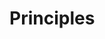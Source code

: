 <link rel="stylesheet" href="{{baseUrl}}/css/textbook.css">

<div class="website-content">

<div id="main">

# Principles

<include src="singleResponsibilityPrinciple/print.md" />
<include src="interfaceSegregationPrinciple/print.md" />
<include src="liskovSubstitutionPrinciple/print.md" />
<include src="dependencyInversionPrinciple/print.md" />
<include src="solidPrinciples/print.md" />
<include src="separationOfConcernsPrinciple/print.md" />
<include src="lawOfDemeter/print.md" />
<include src="brooksLaw/print.md" />
<include src="yagniPrinciple/print.md" />
<include src="dryPrinciple/print.md" />
<include src="review/print.md" />

</div>

</div>
